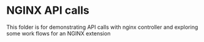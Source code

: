 


# NGINX API calls

This folder is for demonstrating API calls with nginx controller and exploring some work flows for an NGINX extension



